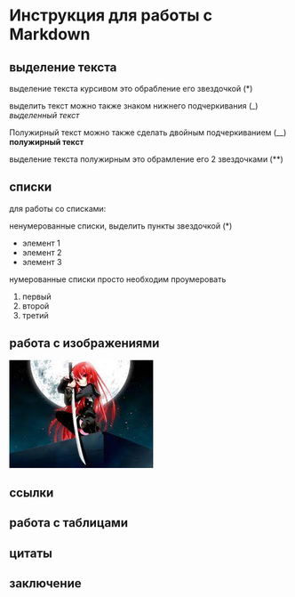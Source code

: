 # Инструкция для работы с Markdown

## выделение текста
выделение текста курсивом это обрабление его звездочкой (*)

выделить текст можно также знаком нижнего подчеркивания (_)
_выделенный текст_

Полужирный текст можно также сделать двойным подчеркиванием (__)
__полужирный текст__

выделение текста полужирным это обрамление его 2 звездочками (**)
## списки
для работы со списками:

ненумерованные списки, выделить пункты звездочкой (*)

* элемент 1
* элемент 2
* элемент 3

нумерованные списки просто необходим проумеровать
1. первый
2. второй 
3. третий


## работа с изображениями

![Сэйлормун](anime.jpg)

## ссылки

## работа с таблицами

## цитаты

## заключение

